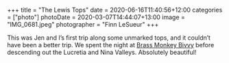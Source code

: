 +++
title = "The Lewis Tops"
date = 2020-06-16T11:40:56+12:00
categories = ["photo"]
photoDate = 2020-03-07T14:44:07+13:00
image = "IMG_0681.jpeg"
photographer = "Finn LeSueur"
+++

This was Jen and I’s first trip along some unmarked tops, and it couldn’t have been a better trip. We spent the night at [Brass Monkey Bivvy](/posts/brass-monkey-bivvy/ ) before descending out the Lucretia and Nina Valleys. Absolutely beautiful!
